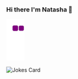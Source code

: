 ### Hi there I'm Natasha 👋


<img src="https://github.com/Natasha-Dholakia/Snake/blob/output/github-contribution-grid-snake.gif" />

<!--START_SECTION:comicstrip
<p align="center">
 <a href="https://xkcd.com/">
 <img src="https://imgs.xkcd.com/comics/unsolved_math_problems.png" />
</a>
</p>
END_SECTION:comicstrip-->


<!-- Markdown -->

![Jokes Card](https://readme-jokes.vercel.app/api)


<!--
**Natasha-Dholakia/Natasha-Dholakia** is a ✨ _special_ ✨ repository because its `README.md` (this file) appears on your GitHub profile.

Here are some ideas to get you started:

- 🔭 I’m currently working on ...
- 🌱 I’m currently learning ...
- 👯 I’m looking to collaborate on ...
- 🤔 I’m looking for help with ...
- 💬 Ask me about ...
- 📫 How to reach me: ...
- 😄 Pronouns: ...
- ⚡ Fun fact: ...
-->
